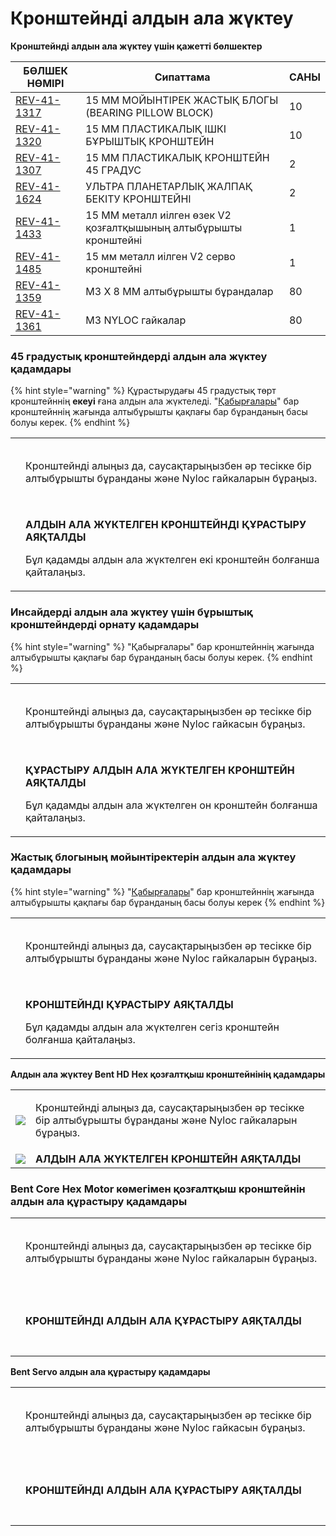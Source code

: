 # Кронштейнді алдын ала жүктеу

**Кронштейнді алдын ала жүктеу үшін қажетті бөлшектер**

| **БӨЛШЕК НӨМІРІ**                                       | **Сипаттама**                                                     | **САНЫ** |
| ------------------------------------------------------- | ----------------------------------------------------------------- | -------- |
| [REV-41-1317](https://www.revrobotics.com/rev-41-1317/) | 15 ММ МОЙЫНТІРЕК  ЖАСТЫҚ БЛОГЫ (BEARING PILLOW BLOCK)             | 10       |
| [REV-41-1320](https://www.revrobotics.com/rev-41-1320/) | 15 ММ ПЛАСТИКАЛЫҚ ІШКІ БҰРЫШТЫҚ КРОНШТЕЙН                         | 10       |
| [REV-41-1307](https://www.revrobotics.com/rev-41-1307/) | 15 ММ ПЛАСТИКАЛЫҚ КРОНШТЕЙН 45 ГРАДУС                             | 2        |
| [REV-41-1624](https://www.revrobotics.com/rev-41-1624/) | УЛЬТРА ПЛАНЕТАРЛЫҚ ЖАЛПАҚ БЕКІТУ КРОНШТЕЙНІ                       | 2        |
| [REV-41-1433](https://www.revrobotics.com/rev-41-1433/) | 15 ММ металл иілген өзек V2 қозғалтқышының алтыбұрышты кронштейні | 1        |
| [REV-41-1485](https://www.revrobotics.com/rev-41-1485/) | 15 мм металл иілген V2 серво кронштейні                           | 1        |
| [REV-41-1359](https://www.revrobotics.com/rev-41-1359/) | M3 X 8 ММ алтыбұрышты бұрандалар                                  | 80       |
| [REV-41-1361](https://www.revrobotics.com/rev-41-1361/) | M3 NYLOC гайкалар                                                 | 80       |

### 45 градустық кронштейндерді алдын ала жүктеу қадамдары&#x20;

{% hint style="warning" %}
Құрастырудағы 45 градустық төрт кронштейннің **екеуі** ғана алдын ала жүктеледі. "[Қабырғалары](pre-loading-brackets.md)" бар кронштейннің жағында алтыбұрышты қақпағы бар бұранданың басы болуы керек.
{% endhint %}

|                                                                                                                                                                                                                                                                                                                       |                                                                                                                                                     |
| --------------------------------------------------------------------------------------------------------------------------------------------------------------------------------------------------------------------------------------------------------------------------------------------------------------------- | --------------------------------------------------------------------------------------------------------------------------------------------------- |
| <p>​</p><p><img src="https://2589213514-files.gitbook.io/~/files/v0/b/gitbook-legacy-files/o/assets%2F-M5yw0n8IneF5-9ybLjT%2F-MDRaMoS1o_Ko2Ik5TVR%2F-MDVDMx3wUHt0SnEQVi3%2FEDU%20Kit_Pre-load%2045%20Degree.svg?alt=media&#x26;token=ef30473a-4ad5-4fab-b173-5806fdc12e5b" alt="" data-size="original"></p><p>​</p>   | Кронштейнді алыңыз да, саусақтарыңызбен әр тесікке бір алтыбұрышты бұранданы және Nyloc гайкаларын бұраңыз.                                         |
| <p>​</p><p><img src="https://2589213514-files.gitbook.io/~/files/v0/b/gitbook-legacy-files/o/assets%2F-M5yw0n8IneF5-9ybLjT%2F-MDKjyl9wVWKLR38B7z5%2F-MDLd8qb94--FC7z_5-2%2FEDU%20Kit_Pre-loaded%2045%20Degree.svg?alt=media&#x26;token=5c6ed865-27b2-4e7e-9dce-68863450c440" alt="" data-size="original"></p><p>​</p> | <p><strong>АЛДЫН АЛА ЖҮКТЕЛГЕН КРОНШТЕЙНДІ ҚҰРАСТЫРУ АЯҚТАЛДЫ</strong></p><p>Бұл қадамды алдын ала жүктелген екі кронштейн болғанша қайталаңыз.</p> |

### Инсайдерді алдын ала жүктеу үшін бұрыштық кронштейндерді орнату қадамдары

{% hint style="warning" %}
"Қабырғалары" бар кронштейннің жағында алтыбұрышты қақпағы бар бұранданың басы болуы керек.
{% endhint %}

|                                                                                                                                                                                                                                                                                                            |                                                                                                                                                   |
| ---------------------------------------------------------------------------------------------------------------------------------------------------------------------------------------------------------------------------------------------------------------------------------------------------------- | ------------------------------------------------------------------------------------------------------------------------------------------------- |
| <p>​</p><p><img src="https://2589213514-files.gitbook.io/~/files/v0/b/gitbook-legacy-files/o/assets%2F-M5yw0n8IneF5-9ybLjT%2F-MCJO2HP8-0d6P3fQ3Wa%2F-MCNXpeKDlZTtYN5LK5J%2FACD_Pre-Load%20Corner.svg?alt=media&#x26;token=75e483e5-03c3-41de-931b-3b9982e779c1" alt="" data-size="original"></p><p>​</p>   | Кронштейнді алыңыз да, саусақтарыңызбен әр тесікке бір алтыбұрышты бұранданы және Nyloc гайкасын бұраңыз.                                         |
| <p>​</p><p><img src="https://2589213514-files.gitbook.io/~/files/v0/b/gitbook-legacy-files/o/assets%2F-M5yw0n8IneF5-9ybLjT%2F-MCJO2HP8-0d6P3fQ3Wa%2F-MCNv_X2QEBoRk6yEPMW%2FACD_Pre-Loaded%20Corner.svg?alt=media&#x26;token=db3df393-dfbc-42aa-aa39-0d2195bcb3aa" alt="" data-size="original"></p><p>​</p> | <p><strong>ҚҰРАСТЫРУ АЛДЫН АЛА ЖҮКТЕЛГЕН КРОНШТЕЙН АЯҚТАЛДЫ</strong> </p><p>Бұл қадамды алдын ала жүктелген он кронштейн болғанша қайталаңыз.</p> |

### Жастық блогының мойынтіректерін алдын ала жүктеу қадамдары

{% hint style="warning" %}
"[Қабырғалары](pre-loading-brackets.md)" бар кронштейннің жағында алтыбұрышты қақпағы бар бұранданың басы болуы керек
{% endhint %}

|                                                                                                                                                                                                                                                                                                                   |                                                                                                                                   |
| ----------------------------------------------------------------------------------------------------------------------------------------------------------------------------------------------------------------------------------------------------------------------------------------------------------------- | --------------------------------------------------------------------------------------------------------------------------------- |
| <p>​</p><p><img src="https://2589213514-files.gitbook.io/~/files/v0/b/gitbook-legacy-files/o/assets%2F-M5yw0n8IneF5-9ybLjT%2F-MCJO2HP8-0d6P3fQ3Wa%2F-MCNzqXarvcRwKWKsQX8%2FACD_Pre-Load%20Pillow%20Block.svg?alt=media&#x26;token=cc672fd6-3a1b-43fe-baec-6f049ec9e55c" alt="" data-size="original"></p><p>​</p>  | Кронштейнді алыңыз да, саусақтарыңызбен әр тесікке бір алтыбұрышты бұранданы және Nyloc гайкаларын бұраңыз.                       |
| <p>​</p><p><img src="https://2589213514-files.gitbook.io/~/files/v0/b/gitbook-legacy-files/o/assets%2F-M5yw0n8IneF5-9ybLjT%2F-MCEN1axcQC8Et-VSY2v%2F-MCENatOdPYdhkS1PbeR%2FACD_Preloaded%20Pillow%20Block.svg?alt=media&#x26;token=89e735da-4d12-43a5-b114-ad9dfb1eeb4d" alt="" data-size="original"></p><p>​</p> | <p><strong>КРОНШТЕЙНДІ ҚҰРАСТЫРУ АЯҚТАЛДЫ</strong></p><p>Бұл қадамды алдын ала жүктелген сегіз кронштейн болғанша қайталаңыз.</p> |

**Алдын ала жүктеу Bent HD Hex қозғалтқыш кронштейнінің қадамдары**

|                                                                                                                                                                                                                                                                |                                                                                                                           |
| -------------------------------------------------------------------------------------------------------------------------------------------------------------------------------------------------------------------------------------------------------------- | ------------------------------------------------------------------------------------------------------------------------- |
| ![](https://2589213514-files.gitbook.io/\~/files/v0/b/gitbook-legacy-files/o/assets%2F-M5yw0n8IneF5-9ybLjT%2F-MDRaMoS1o\_Ko2Ik5TVR%2F-MDWfS-VEJYnTvC0zp2O%2FEDU%20Kit\_Pre-load%20Motor%20Bracket.svg?alt=media\&token=ba967046-2ad3-4e3c-9355-4fb221207373)   | <p>Кронштейнді алыңыз да, саусақтарыңызбен әр тесікке бір алтыбұрышты бұранданы және Nyloc гайкаларын бұраңыз.</p><p></p> |
| ![](https://2589213514-files.gitbook.io/\~/files/v0/b/gitbook-legacy-files/o/assets%2F-M5yw0n8IneF5-9ybLjT%2F-MDRaMoS1o\_Ko2Ik5TVR%2F-MDWelGANkdo2F22zduY%2FEDU%20Kit\_Pre-Loaded%20Motor%20Bracket.svg?alt=media\&token=df56d6c6-4f46-48eb-b853-38cc55100daf) | **АЛДЫН АЛА ЖҮКТЕЛГЕН КРОНШТЕЙН АЯҚТАЛДЫ**                                                                                |

### Bent Core Hex Motor көмегімен қозғалтқыш кронштейнін алдын ала құрастыру қадамдары

|                                                                                                                                                                                                                                                                                                                                |                                                                                                             |
| ------------------------------------------------------------------------------------------------------------------------------------------------------------------------------------------------------------------------------------------------------------------------------------------------------------------------------ | ----------------------------------------------------------------------------------------------------------- |
| <p>​</p><p><img src="https://2589213514-files.gitbook.io/~/files/v0/b/gitbook-legacy-files/o/assets%2F-M5yw0n8IneF5-9ybLjT%2F-MDRaMoS1o_Ko2Ik5TVR%2F-MDVDGyfuj06qS8lTJfl%2FEDU%20Kit_Pre-Load%20Core%20Hex%20Bracket.svg?alt=media&#x26;token=923c4fe9-faa7-4ca3-81ff-0e85045407fc" alt="" data-size="original"></p><p>​</p>   | Кронштейнді алыңыз да, саусақтарыңызбен әр тесікке бір алтыбұрышты бұранданы және Nyloc гайкаларын бұраңыз. |
| <p>​</p><p><img src="https://2589213514-files.gitbook.io/~/files/v0/b/gitbook-legacy-files/o/assets%2F-M5yw0n8IneF5-9ybLjT%2F-MDKjyl9wVWKLR38B7z5%2F-MDLeZEVRkYrGjl7hQ5k%2FEDU%20Kit_Pre-Loaded%20Core%20Hex%20Bracket.svg?alt=media&#x26;token=d612af5d-7e91-4fd0-a22a-6ceabd8d2726" alt="" data-size="original"></p><p>​</p> | **КРОНШТЕЙНДІ АЛДЫН АЛА ҚҰРАСТЫРУ АЯҚТАЛДЫ**                                                                |

**Bent Servo алдын ала құрастыру қадамдары**

|                                                                                                                                                                                                                                                                                                                           |                                                                                                           |
| ------------------------------------------------------------------------------------------------------------------------------------------------------------------------------------------------------------------------------------------------------------------------------------------------------------------------- | --------------------------------------------------------------------------------------------------------- |
| <p>​</p><p><img src="https://2589213514-files.gitbook.io/~/files/v0/b/gitbook-legacy-files/o/assets%2F-M5yw0n8IneF5-9ybLjT%2F-MDRaMoS1o_Ko2Ik5TVR%2F-MDVDvJVuLiBvPiBoO8b%2FEDU%20Kit_Pre-load%20Servo%20Bracket.svg?alt=media&#x26;token=5f6462ff-5694-4a7a-bcba-8d94723eb9e7" alt="" data-size="original"></p><p>​</p>   | Кронштейнді алыңыз да, саусақтарыңызбен әр тесікке бір алтыбұрышты бұранданы және Nyloc гайкасын бұраңыз. |
| <p>​</p><p><img src="https://2589213514-files.gitbook.io/~/files/v0/b/gitbook-legacy-files/o/assets%2F-M5yw0n8IneF5-9ybLjT%2F-MDKjyl9wVWKLR38B7z5%2F-MDLhoplwliP4Dx6hCP7%2FEDU%20Kit_Pre-Loaded%20Servo%20Bracket.svg?alt=media&#x26;token=e320dc02-4d6a-422d-a8c0-aeeaca9145c4" alt="" data-size="original"></p><p>​</p> | **КРОНШТЕЙНДІ АЛДЫН АЛА ҚҰРАСТЫРУ АЯҚТАЛДЫ**                                                              |
